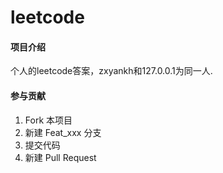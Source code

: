 # leetcode

#### 项目介绍
个人的leetcode答案，zxyankh和127.0.0.1为同一人.

#### 参与贡献

1. Fork 本项目
2. 新建 Feat_xxx 分支
3. 提交代码
4. 新建 Pull Request
